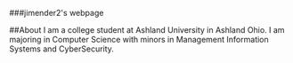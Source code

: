 ###jimender2's webpage

##About
I am a college student at Ashland University in Ashland Ohio. I am majoring in Computer Science with minors in Management Information Systems and CyberSecurity.
